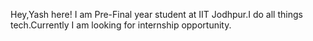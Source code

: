 Hey,Yash here! I am Pre-Final year student at IIT Jodhpur.I do all things tech.Currently I am looking for internship opportunity.
